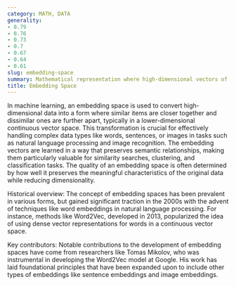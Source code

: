 ```yaml
---
category: MATH, DATA
generality:
- 0.79
- 0.76
- 0.73
- 0.7
- 0.67
- 0.64
- 0.61
slug: embedding-space
summary: Mathematical representation where high-dimensional vectors of data points, such as text, images, or other complex data types, are transformed into a lower-dimensional space that captures their essential properties.
title: Embedding Space
---
```


In machine learning, an embedding space is used to convert high-dimensional data into a form where similar items are closer together and dissimilar ones are further apart, typically in a lower-dimensional continuous vector space. This transformation is crucial for effectively handling complex data types like words, sentences, or images in tasks such as natural language processing and image recognition. The embedding vectors are learned in a way that preserves semantic relationships, making them particularly valuable for similarity searches, clustering, and classification tasks. The quality of an embedding space is often determined by how well it preserves the meaningful characteristics of the original data while reducing dimensionality.

Historical overview: The concept of embedding spaces has been prevalent in various forms, but gained significant traction in the 2000s with the advent of techniques like word embeddings in natural language processing. For instance, methods like Word2Vec, developed in 2013, popularized the idea of using dense vector representations for words in a continuous vector space.

Key contributors: Notable contributions to the development of embedding spaces have come from researchers like Tomas Mikolov, who was instrumental in developing the Word2Vec model at Google. His work has laid foundational principles that have been expanded upon to include other types of embeddings like sentence embeddings and image embeddings.
